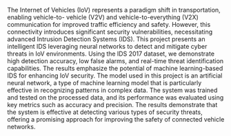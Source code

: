 The Internet of Vehicles (IoV) represents a paradigm shift in transportation, enabling vehicle-to- vehicle (V2V) and vehicle-to-everything (V2X) communication for improved traffic efficiency and safety. However, this connectivity introduces significant security vulnerabilities, necessitating advanced Intrusion Detection Systems (IDS). This project presents an intelligent IDS leveraging neural networks to detect and mitigate cyber threats in IoV environments. Using the IDS 2017 dataset, we demonstrate high detection accuracy, low false alarms, and real-time threat identification capabilities. The results emphasize the potential of machine learning-based IDS for enhancing IoV security. The model used in this project is an artificial neural network, a type of machine learning model that is particularly effective in recognizing patterns in complex data. The system was trained and tested on the processed data, and its performance was evaluated using key metrics such as accuracy and precision. The results demonstrate that the system is effective at detecting various types of security threats, offering a promising approach for improving the safety of connected vehicle networks.